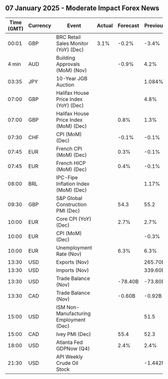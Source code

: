 ## 07 January 2025 - Moderate Impact Forex News

| Time (GMT) | Currency | Event | Actual | Forecast | Previous |
|------|----------|-------|--------|----------|----------|
| 00:01 | GBP | BRC Retail Sales Monitor (YoY) (Dec) | 3.1% | -0.2% | -3.4% |
| 4 min | AUD | Building Approvals (MoM) (Nov) |  | -0.9% | 4.2% |
| 03:35 | JPY | 10-Year JGB Auction |  |  | 1.084% |
| 07:00 | GBP | Halifax House Price Index (YoY) (Dec) |  |  | 4.8% |
| 07:00 | GBP | Halifax House Price Index (MoM) (Dec) |  | 0.8% | 1.3% |
| 07:30 | CHF | CPI (MoM) (Dec) |  | -0.1% | -0.1% |
| 07:45 | EUR | French CPI (MoM) (Dec) |  | 0.3% | -0.1% |
| 07:45 | EUR | French HICP (MoM) (Dec) |  | 0.4% | -0.1% |
| 08:00 | BRL | IPC-Fipe Inflation Index (MoM) (Dec) |  |  | 1.17% |
| 09:30 | GBP | S&P Global Construction PMI (Dec) |  | 54.3 | 55.2 |
| 10:00 | EUR | Core CPI (YoY) (Dec) |  | 2.7% | 2.7% |
| 10:00 | EUR | CPI (MoM) (Dec) |  |  | -0.3% |
| 10:00 | EUR | Unemployment Rate (Nov) |  | 6.3% | 6.3% |
| 13:30 | USD | Exports (Nov) |  |  | 265.70B |
| 13:30 | USD | Imports (Nov) |  |  | 339.60B |
| 13:30 | USD | Trade Balance (Nov) |  | -78.40B | -73.80B |
| 13:30 | CAD | Trade Balance (Nov) |  | -0.60B | -0.92B |
| 15:00 | USD | ISM Non-Manufacturing Employment (Dec) |  |  | 51.5 |
| 15:00 | CAD | Ivey PMI (Dec) |  | 55.4 | 52.3 |
| 18:00 | USD | Atlanta Fed GDPNow (Q4) |  | 2.4% | 2.4% |
| 21:30 | USD | API Weekly Crude Oil Stock |  |  | -1.442M |
